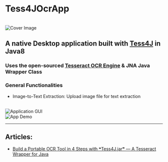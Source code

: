 # Tess4JOcrApp
<br/>![Cover Image](https://miro.medium.com/max/1050/1*NSlZwwPH3RPkNJIsByWLmw.png)
## A native Desktop application built with [Tess4J](http://tess4j.sourceforge.net/) in Java8
### Uses the open-sourced [Tesseract OCR Engine](https://github.com/tesseract-ocr/tesseract) & JNA Java Wrapper Class

### General Functionalities
* Image-to-Text Extraction: Upload image file for text extraction

<br/>![Application GUI](https://miro.medium.com/max/1050/1*9NsRWm70SYS5Au9wnsf8SA.png)
<br/>![App Demo](https://miro.medium.com/max/900/1*98jnWQFQMQfq0uduT_TzJQ.gif)

---

## Articles:
* [Build a Portable OCR Tool in 4 Steps with ❝Tess4J.jar❞ — A Tesseract Wrapper for Java](https://geek-cc.medium.com/build-a-portable-ocr-tool-in-4-steps-with-tess4j-jar-a-tesseract-wrapper-for-java-6d1be3f0cb3d)